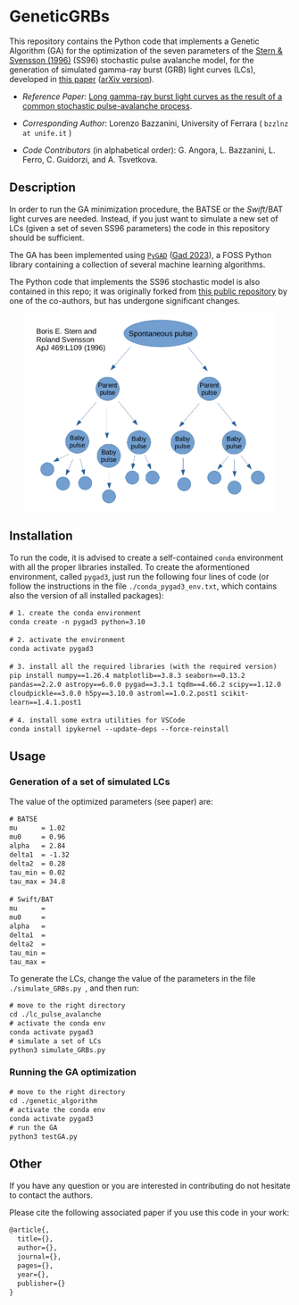 # GeneticGRBs

This repository contains the Python code that implements a Genetic Algorithm (GA) for the optimization of the seven parameters of the [Stern & Svensson (1996)](https://iopscience.iop.org/article/10.1086/310267) (SS96) stochastic pulse avalanche model, for the generation of simulated gamma-ray burst (GRB) light curves (LCs), developed in [this paper]() ([arXiv version]()).

- _Reference Paper_: [Long gamma-ray burst light curves as the result of a common stochastic pulse-avalanche process]().

- _Corresponding Author_: Lorenzo Bazzanini, University of Ferrara ( `bzzlnz  at unife.it` )

- _Code Contributors_ (in alphabetical order): G. Angora, L. Bazzanini, L. Ferro, C. Guidorzi, and A. Tsvetkova.


## Description

In order to run the GA minimization procedure, the BATSE or the _Swift_/BAT light curves are needed. Instead, if you just want to simulate a new set of LCs (given a set of seven SS96 parameters) the code in this repository should be sufficient.

The GA has been implemented using [`PyGAD`](https://github.com/ahmedfgad/GeneticAlgorithmPython) ([Gad 2023](https://link.springer.com/article/10.1007/s11042-023-17167-y)), a FOSS Python library containing a collection of several machine learning algorithms.

The Python code that implements the SS96 stochastic model is also contained in this repo; it was originally forked from [this public repository](https://github.com/anastasia-tsvetkova/lc_pulse_avalanche) by one of the co-authors, but has undergone significant changes.

<p align="center">
<img src="avalanche.png"  alt="" width = "450" />
</p>



## Installation

To run the code, it is advised to create a self-contained `conda` environment with all the proper libraries installed. To create the aformentioned environment, called `pygad3`, just run the following four lines of code (or follow the instructions in the file `./conda_pygad3_env.txt`, which contains also the version of all installed packages):
```
# 1. create the conda environment 
conda create -n pygad3 python=3.10

# 2. activate the environment
conda activate pygad3

# 3. install all the required libraries (with the required version)
pip install numpy==1.26.4 matplotlib==3.8.3 seaborn==0.13.2 pandas==2.2.0 astropy==6.0.0 pygad==3.3.1 tqdm==4.66.2 scipy==1.12.0 cloudpickle==3.0.0 h5py==3.10.0 astroml==1.0.2.post1 scikit-learn==1.4.1.post1

# 4. install some extra utilities for VSCode
conda install ipykernel --update-deps --force-reinstall
```


## Usage

### Generation of a set of simulated LCs
The value of the optimized parameters (see paper) are:
```
# BATSE
mu      = 1.02
mu0     = 0.96
alpha   = 2.84
delta1  = -1.32
delta2  = 0.28
tau_min = 0.02
tau_max = 34.8

# Swift/BAT
mu      = 
mu0     = 
alpha   = 
delta1  = 
delta2  = 
tau_min = 
tau_max = 

```

To generate the LCs, change the value of the parameters in the file `./simulate_GRBs.py `, and then run:
```
# move to the right directory
cd ./lc_pulse_avalanche
# activate the conda env
conda activate pygad3
# simulate a set of LCs
python3 simulate_GRBs.py
```

### Running the GA optimization
```
# move to the right directory
cd ./genetic_algorithm
# activate the conda env
conda activate pygad3
# run the GA
python3 testGA.py
```



## Other
If you have any question or you are interested in contributing do not hesitate to contact the authors.

Please cite the following associated paper if you use this code in your work:
```
@article{,
  title={},
  author={},
  journal={},
  pages={},
  year={},
  publisher={}
}
```
